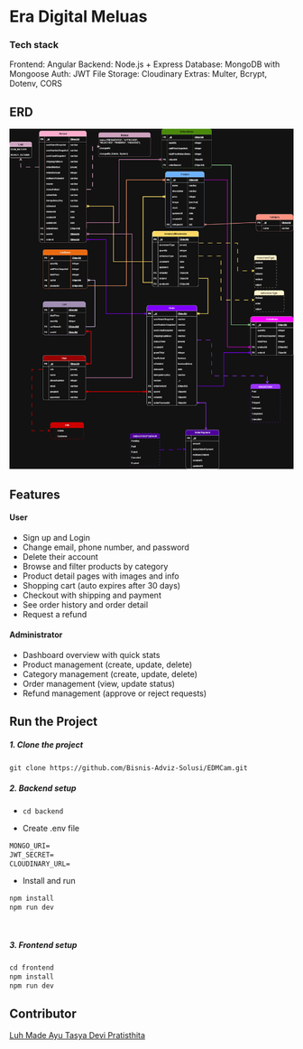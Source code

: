 # Era Digital Meluas

### Tech stack

Frontend: Angular
Backend: Node.js + Express
Database: MongoDB with Mongoose
Auth: JWT
File Storage: Cloudinary
Extras: Multer, Bcrypt, Dotenv, CORS

## ERD

![erd](EDM.png)

## Features

#### User

- Sign up and Login
- Change email, phone number, and password
- Delete their account
- Browse and filter products by category
- Product detail pages with images and info
- Shopping cart (auto expires after 30 days)
- Checkout with shipping and payment
- See order history and order detail
- Request a refund

#### Administrator

- Dashboard overview with quick stats
- Product management (create, update, delete)
- Category management (create, update, delete)
- Order management (view, update status)
- Refund management (approve or reject requests)

## Run the Project

##### 1. Clone the project

`git clone https://github.com/Bisnis-Adviz-Solusi/EDMCam.git
`
<br>

##### 2. Backend setup

- `cd backend`

- Create .env file

```
MONGO_URI=
JWT_SECRET=
CLOUDINARY_URL=
```

- Install and run

```
npm install
npm run dev
```

<br>

##### 3. Frontend setup

```
cd frontend
npm install
npm run dev
```

## Contributor

[Luh Made Ayu Tasya Devi Pratisthita](https://github.com/madetasya)
